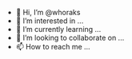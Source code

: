 - 👋 Hi, I’m @whoraks
- 👀 I’m interested in ...
- 🌱 I’m currently learning ...
- 💞️ I’m looking to collaborate on ...
- 📫 How to reach me ...

<!---
whoraks/whoraks is a ✨ special ✨ repository because its `README.md` (this file) appears on your GitHub profile.
You can click the Preview link to take a look at your changes.
--->
